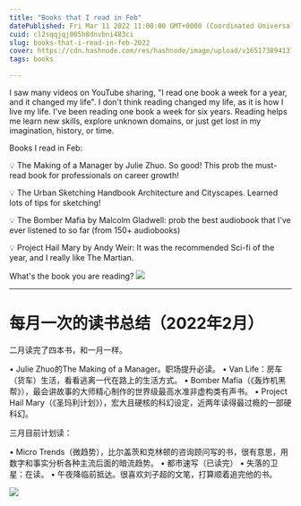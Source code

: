 ```yaml
---
title: "Books that I read in Feb"
datePublished: Fri Mar 11 2022 11:00:00 GMT+0000 (Coordinated Universal Time)
cuid: cl2sqqjqj005h8dnvbni483ci
slug: books-that-i-read-in-feb-2022
cover: https://cdn.hashnode.com/res/hashnode/image/upload/v1651738941373/Z-vuToKdD.jpg
tags: books

---
```


I saw many videos on YouTube sharing, "I read one book a week for a year, and it changed my life". I don't think reading changed my life, as it is how I live my life. I've been reading one book a week for six years. Reading helps me learn new skills, explore unknown domains, or just get lost in my imagination, history, or time.

Books I read in Feb:

💡 The Making of a Manager by Julie Zhuo. So good! This prob the must-read book for professionals on career growth!

💡 The Urban Sketching Handbook Architecture and Cityscapes. Learned lots of tips for sketching!

💡 The Bomber Mafia by Malcolm Gladwell: prob the best audiobook that I've ever listened to so far (from 150+ audiobooks)

💡 Project Hail Mary by Andy Weir: It was the recommended Sci-fi of the year, and I really like The Martian.

What's the book you are reading?
![](https://i.imgur.com/GSc5XSK.jpg)

***
# 每月一次的读书总结（2022年2月）
二月读完了四本书，和一月一样。

• Julie Zhuo的The Making of a Manager。职场提升必读。
• Van Life：房车（货车）生活，看看逃离一代在路上的生活方式。
• Bomber Mafia（《轰炸机黑帮》），最会讲故事的大师精心制作的世界级最高水准非虚构类有声书。
• Project Hail Mary（《圣玛利计划》），宏大且硬核的科幻设定，近两年读得最过瘾的一部硬科幻。

三月目前计划读：

• Micro Trends（微趋势），比尔盖茨和克林顿的咨询顾问写的书，很有意思，用数字和事实分析各种主流后面的暗流趋势。
• 都市速写（已读完）
• 失落的卫星：在读。
• 午夜降临前抵达。很喜欢刘子超的文笔，打算顺着追完他的书。

![](https://i.imgur.com/J9W15g3.jpg)


